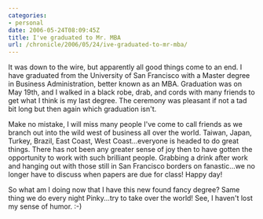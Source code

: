 ```yaml
--- 
categories:
- personal
date: 2006-05-24T08:09:45Z
title: I've graduated to Mr. MBA
url: /chronicle/2006/05/24/ive-graduated-to-mr-mba/
---
```


It was down to the wire, but apparently all good things come to an end.  I have graduated from the University of San Francisco with a Master degree in Business Administration, better known as an MBA.  Graduation was on May 19th, and I walked in a black robe, drab, and cords with many friends to get what I think is my last degree.  The ceremony was pleasant if not a tad bit long but then again which graduation isn't.

Make no mistake, I will miss many people I've come to call friends as we branch out into the wild west of business all over the world.  Taiwan, Japan, Turkey, Brazil, East Coast, West Coast...everyone is headed to do great things.  There has not been any greater sense of joy then to have gotten the opportunity to work with such brilliant people.  Grabbing a drink after work and hanging out with those still in San Francisco borders on fanastic...we no longer have to discuss when papers are due for class!  Happy day!

So what am I doing now that I have this new found fancy degree?  Same thing we do every night Pinky...try to take over the world! See, I haven't lost my sense of humor. :-)
